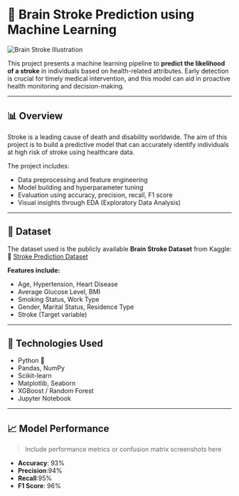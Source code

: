 # 🧠 Brain Stroke Prediction using Machine Learning

![Brain Stroke Illustration](https://upload.wikimedia.org/wikipedia/commons/thumb/6/68/Ischemic_stroke_symptoms.svg/1024px-Ischemic_stroke_symptoms.svg.png)

This project presents a machine learning pipeline to **predict the likelihood of a stroke** in individuals based on health-related attributes. Early detection is crucial for timely medical intervention, and this model can aid in proactive health monitoring and decision-making.

---

## 📊 Overview

Stroke is a leading cause of death and disability worldwide. The aim of this project is to build a predictive model that can accurately identify individuals at high risk of stroke using healthcare data.

The project includes:

- Data preprocessing and feature engineering
- Model building and hyperparameter tuning
- Evaluation using accuracy, precision, recall, F1 score
- Visual insights through EDA (Exploratory Data Analysis)

---

## 🧬 Dataset

The dataset used is the publicly available **Brain Stroke Dataset** from Kaggle:  
🔗 [Stroke Prediction Dataset](https://www.kaggle.com/datasets/fedesoriano/stroke-prediction-dataset)

**Features include:**
- Age, Hypertension, Heart Disease
- Average Glucose Level, BMI
- Smoking Status, Work Type
- Gender, Marital Status, Residence Type
- Stroke (Target variable)

---

## 🚀 Technologies Used

- Python 🐍
- Pandas, NumPy
- Scikit-learn
- Matplotlib, Seaborn
- XGBoost / Random Forest
- Jupyter Notebook

---

## 📈 Model Performance

> Include performance metrics or confusion matrix screenshots here

- **Accuracy**: 93%
- **Precision**:94%
- **Recall**:95%
- **F1 Score**: 96%



